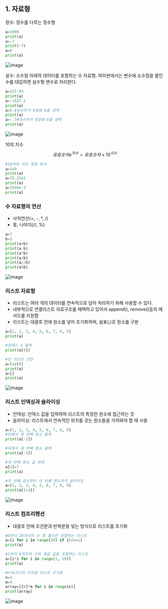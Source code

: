 ## 1. 자료형
정수: 정수를 다루는 정수형
```python
a=1000 
print(a)
a=-7
print(-7)
a=0
print(a)
```
![image](https://github.com/qlkdkd/python-algorithm/assets/71871927/65345190-0ec9-4330-b13d-f7c4ba22f02b)


실수: 소수점 아래의 데이터를 포함하는 수 자료형. 파이썬에서는 변수에 소수점을 붙인 수를 대입하면 실수형 변수로 처리한다.
```python
a=157.93
print(a)
a=-1837.2
print(a)
a=5.#실수부가 0일때 0을 생략
print(a)
a=-.7#정수부가 0일때 0을 생략
print(a)
```
![image](https://github.com/qlkdkd/python-algorithm/assets/71871927/f6f66136-0c6b-44e8-99a2-e9be1c3c855e)

10의 지수
$$유효숫자e^{지수}=유효숫자\times 10^{지수}$$
```python
#10억의 지수 표현 방식
a=1e9
print(a)
a=75.25e1
print(a)
a=3594e-3
print(a)
```

### 수 자료형의 연산
* 사칙연산(+, -, *, /)
* 몫, 나머지(//, %)
```python
a=7
b=3
print(a+b)
print(a-b)
print(a*b)
print(a/b)
print(a//b)
print(a%b)
```
![image](https://github.com/qlkdkd/python-algorithm/assets/71871927/74ea726d-80bc-48d2-8af7-2028d0b8eb04)

### 리스트 자료형
* 리스트는 여러 개의 데이터를 연속적으로 담아 처리하기 위해 사용할 수 있다.
* 내부적으로 연결리스트 자료구조를 채택하고 있어서 append(), remove()등의 메서드를 지원함
* 리스트는 대괄호 안에 원소를 넣어 초기화하며, 쉼표(,)로 원소를 구분

```python
a=[1, 2, 3, 4, 5, 6, 7, 8, 9]
print(a)

#인덱스 4 출력
print(a[4])

#빈 리스트 선언
a=list()
print(a)
a=[]
print(a)
```
![image](https://github.com/user-attachments/assets/fd322b56-73ae-49f7-a55c-846df3524a41)

### 리스트 인덱싱과 슬라이싱
* 인덱싱: 인덱스 값을 입력하여 리스트의 특정한 원소에 접근하는 것
* 슬라이싱: 리스트에서 연속적인 위치를 갖는 원소들을 가져와야 할 때 사용

```python
a=[1, 2, 3, 4, 5, 6, 7, 8, 9]
#뒤에서 첫 번째 원소 출력
print(a[-1])

#뒤에서 세 번쩨 원소 출력
print(a[-3])

#네 번째 원소 값 변경
a[3]=7
print(a)

#두 번째 원소부터 네 번째 원소까지 슬라이싱
a=[1, 2, 3, 4, 5, 6, 7, 8, 9]
print(a[1:4])
```
![image](https://github.com/user-attachments/assets/2334bb6b-c3f4-4ec8-be7f-3f4e52e29cdb)

### 리스트 컴프리헨션
* 대괄호 안에 조건문과 반복문을 넣는 방식으로 리스트를 초기화
```python
#0부터 19까지의 수 중 홀수만 포함하는 리스트
a=[i for i in range(20) if i%2==1]
print(a)

#1부터 9까지의 수의 제곱 값을 포함하는 리스트
a=[i*i for i in range(1, 10)]
print(a)

#n*m크기의 이차원 리스트 초기화
n=3
m=4
array=[[0]*m for i in range(n)]
print(array)
```
![image](https://github.com/user-attachments/assets/e5a57c07-0b9a-4d5f-adc5-6b90c44d8663)

